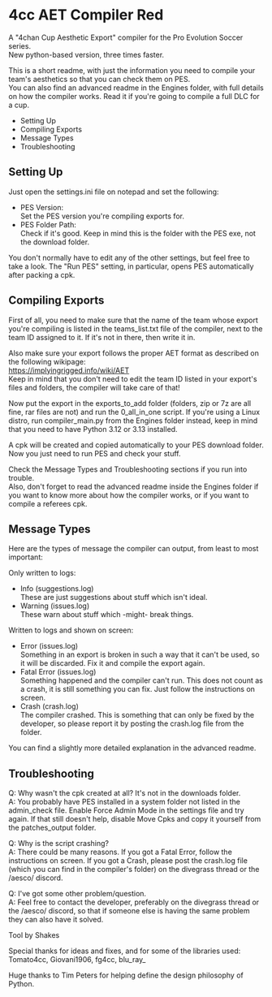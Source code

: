 # 4cc AET Compiler Red
A "4chan Cup Aesthetic Export" compiler for the Pro Evolution Soccer series.  
New python-based version, three times faster.

This is a short readme, with just the information you need to compile your
team's aesthetics so that you can check them on PES.  
You can also find an advanced readme in the Engines folder, with full details on
how the compiler works. Read it if you're going to compile a full DLC for a cup.

- Setting Up
- Compiling Exports
- Message Types
- Troubleshooting


## Setting Up

Just open the settings.ini file on notepad and set the following:
- PES Version:  
  Set the PES version you're compiling exports for.
- PES Folder Path:  
  Check if it's good. Keep in mind this is the folder with the PES exe, not the
  download folder.

You don't normally have to edit any of the other settings, but feel free to
take a look. The "Run PES" setting, in particular, opens PES automatically after
packing a cpk.


## Compiling Exports

First of all, you need to make sure that the name of the team whose export
you're compiling is listed in the teams_list.txt file of the compiler, next to
the team ID assigned to it. If it's not in there, then write it in.

Also make sure your export follows the proper AET format as described on the
following wikipage:  
https://implyingrigged.info/wiki/AET  
Keep in mind that you don't need to edit the team ID listed in your export's
files and folders, the compiler will take care of that!

Now put the export in the exports_to_add folder (folders, zip or 7z are all
fine, rar files are not) and run the 0_all_in_one script.
If you're using a Linux distro, run compiler_main.py from the Engines folder
instead, keep in mind that you need to have Python 3.12 or 3.13 installed.

A cpk will be created and copied automatically to your PES download folder.  
Now you just need to run PES and check your stuff.

Check the Message Types and Troubleshooting sections if you run into trouble.  
Also, don't forget to read the advanced readme inside the Engines folder if you
want to know more about how the compiler works, or if you want to compile a
referees cpk.


## Message Types

Here are the types of message the compiler can output, from least to most
important:

Only written to logs:
- Info (suggestions.log)  
  These are just suggestions about stuff which isn't ideal.
- Warning (issues.log)  
  These warn about stuff which -might- break things.

Written to logs and shown on screen:
- Error (issues.log)  
  Something in an export is broken in such a way that it can't be used, so it
  will be discarded. Fix it and compile the export again.
- Fatal Error (issues.log)  
  Something happened and the compiler can't run. This does not count as a crash,
  it is still something you can fix. Just follow the instructions on screen.
- Crash (crash.log)  
  The compiler crashed. This is something that can only be fixed by the
  developer, so please report it by posting the crash.log file from the folder.

You can find a slightly more detailed explanation in the advanced readme.


## Troubleshooting

Q: Why wasn't the cpk created at all? It's not in the downloads folder.  
  A: You probably have PES installed in a system folder not listed in the
  admin_check file. Enable Force Admin Mode in the settings file and try again.
  If that still doesn't help, disable Move Cpks and copy it yourself from the
  patches_output folder.

Q: Why is the script crashing?  
  A: There could be many reasons. If you got a Fatal Error, follow the
  instructions on screen. If you got a Crash, please post the crash.log file
  (which you can find in the compiler's folder) on the divegrass thread or the
  /aesco/ discord.

Q: I've got some other problem/question.  
  A: Feel free to contact the developer, preferably on the divegrass thread or
  the /aesco/ discord, so that if someone else is having the same problem they
  can also have it solved.



Tool by Shakes

Special thanks for ideas and fixes, and for some of the libraries used:  
Tomato4cc, Giovani1906, fg4cc, blu_ray_

Huge thanks to Tim Peters for helping define the design philosophy of Python.
